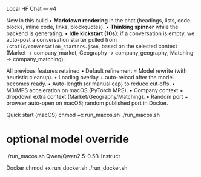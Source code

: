 Local HF Chat — v4

New in this build
• **Markdown rendering** in the chat (headings, lists, code blocks, inline code, links, blockquotes).
• **Thinking spinner** while the backend is generating.
• **Idle kickstart (10s)**: if a conversation is empty, we auto-post a conversation starter pulled from `/static/conversation_starters.json`, based on the selected context (Market → company_market, Geography → company_geography, Matching → company_matching).

All previous features retained
• Default refinement = Model rewrite (with heuristic cleanup).
• Loading overlay + auto-reload after the model becomes ready.
• Auto-length (or manual cap) to reduce cut‑offs.
• M3/MPS acceleration on macOS (PyTorch MPS).
• Company context + dropdown extra context (Market/Geography/Matching).
• Random port + browser auto-open on macOS; random published port in Docker.

Quick start (macOS)
  chmod +x run_macos.sh
  ./run_macos.sh
  # optional model override
  ./run_macos.sh Qwen/Qwen2.5-0.5B-Instruct

Docker
  chmod +x run_docker.sh
  ./run_docker.sh
